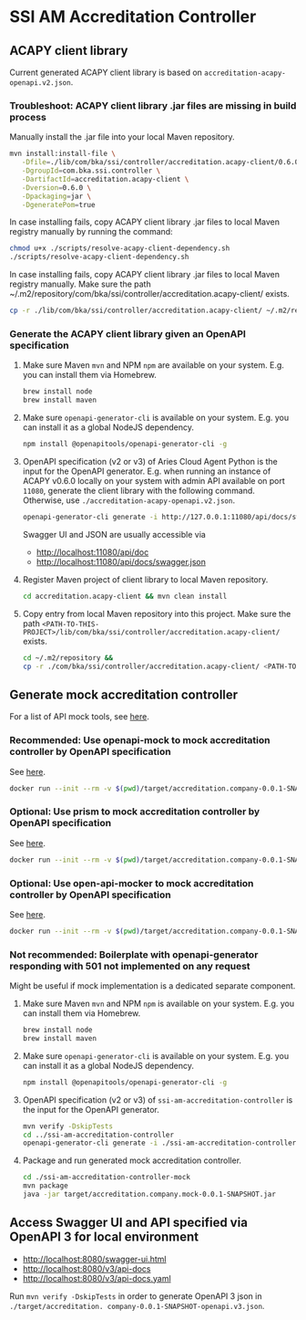 # SSI AM Accreditation Controller

## ACAPY client library

Current generated ACAPY client library is based on `accreditation-acapy-openapi.v2.json`.

### Troubleshoot: ACAPY client library .jar files are missing in build process

Manually install the .jar file into your local Maven repository.

   ```sh
   mvn install:install-file \
      -Dfile=./lib/com/bka/ssi/controller/accreditation.acapy-client/0.6.0/accreditation.acapy-client-0.6.0.jar \
      -DgroupId=com.bka.ssi.controller \
      -DartifactId=accreditation.acapy-client \
      -Dversion=0.6.0 \
      -Dpackaging=jar \
      -DgeneratePom=true
   ```

In case installing fails, copy ACAPY client library .jar files to local Maven registry manually by
running the command:

   ```sh
   chmod u+x ./scripts/resolve-acapy-client-dependency.sh
   ./scripts/resolve-acapy-client-dependency.sh
   ```

In case installing fails, copy ACAPY client library .jar files to local Maven registry manually.
Make sure the path ~/.m2/repository/com/bka/ssi/controller/accreditation.acapy-client/ exists.

   ```sh
   cp -r ./lib/com/bka/ssi/controller/accreditation.acapy-client/ ~/.m2/repository/com/bka/ssi/controller/accreditation.acapy-client/
   ```

### Generate the ACAPY client library given an OpenAPI specification

1. Make sure Maven `mvn` and NPM `npm` are available on your system. E.g. you can install them via
   Homebrew.
    ```sh
    brew install node
    brew install maven  
    ```

2. Make sure `openapi-generator-cli` is available on your system. E.g. you can install it as a
   global NodeJS dependency.
    ```sh
    npm install @openapitools/openapi-generator-cli -g
    ```

3. OpenAPI specification (v2 or v3) of Aries Cloud Agent Python is the input for the OpenAPI
   generator. E.g. when running an instance of ACAPY v0.6.0 locally on your system with admin API
   available on port `11080`, generate the client library with the following command. Otherwise,
   use `./accreditation-acapy-openapi.v2.json`.
    ```sh
    openapi-generator-cli generate -i http://127.0.0.1:11080/api/docs/swagger.json -o accreditation.acapy-client --api-package com.bka.ssi.controller.accreditation.acapy-client.api --model-package com.bka.ssi.controller.accreditation.acapy-client.model --invoker-package com.bka.ssi.controller.accreditation.acapy-client.invoker --group-id com.bka.ssi.controller --artifact-id accreditation.acapy-client --artifact-version 0.6.0 -g java --skip-validate-spec -p dateLibrary=java8 --library=jersey2
   ```

   Swagger UI and JSON are usually accessible via
    - [http://localhost:11080/api/doc](http://localhost:11080/api/doc)
    - [http://localhost:11080/api/docs/swagger.json](http://localhost:11080/api/docs/swagger.json)

4. Register Maven project of client library to local Maven repository.
    ```sh
    cd accreditation.acapy-client && mvn clean install
    ```

5. Copy entry from local Maven repository into this project. Make sure the
   path `<PATH-TO-THIS-PROJECT>/lib/com/bka/ssi/controller/accreditation.acapy-client/` exists.
    ```sh
    cd ~/.m2/repository &&
    cp -r ./com/bka/ssi/controller/accreditation.acapy-client/ <PATH-TO-THIS-PROJECT>/lib/com/bka/ssi/controller/accreditation.acapy-client/
    ```

## Generate mock accreditation controller

<!-- TODO - BKAACMGT-168 integrate mock controller in local docker-compose setup -->

For a list of API mock tools, see [here](https://openapi.tools/#mock).

### Recommended: Use openapi-mock to mock accreditation controller by OpenAPI specification

See [here](https://github.com/muonsoft/openapi-mock).

```sh
docker run --init --rm -v $(pwd)/target/accreditation.company-0.0.1-SNAPSHOT-openapi.v3.json:/tmp/accreditation.company-0.0.1-SNAPSHOT-openapi.v3.json -p 8080:8080 -e "OPENAPI_MOCK_SPECIFICATION_URL=/tmp/accreditation.company-0.0.1-SNAPSHOT-openapi.v3.json" muonsoft/openapi-mock:latest
```

### Optional: Use prism to mock accreditation controller by OpenAPI specification

See [here](https://github.com/stoplightio/prism).

```sh
docker run --init --rm -v $(pwd)/target/accreditation.company-0.0.1-SNAPSHOT-openapi.v3.json:/tmp/accreditation.company-0.0.1-SNAPSHOT-openapi.v3.json -p 4010:4010 stoplight/prism:latest mock -h 0.0.0.0 "/tmp/accreditation.company-0.0.1-SNAPSHOT-openapi.v3.json"
```

### Optional: Use open-api-mocker to mock accreditation controller by OpenAPI specification

See [here](https://www.npmjs.com/package/open-api-mocker).

```sh
docker run --init --rm -v $(pwd)/target/accreditation.company-0.0.1-SNAPSHOT-openapi.v3.json:/app/schema.json -p 5000:5000 jormaechea/open-api-mocker:latest
```

### Not recommended: Boilerplate with openapi-generator responding with 501 not implemented on any request

Might be useful if mock implementation is a dedicated separate component.

1. Make sure Maven `mvn` and NPM `npm` is available on your system. E.g. you can install them via
   Homebrew.
    ```sh
    brew install node
    brew install maven
    ```

2. Make sure `openapi-generator-cli` is available on your system. E.g. you can install it as a
   global NodeJS dependency.
    ```sh
    npm install @openapitools/openapi-generator-cli -g
    ```

3. OpenAPI specification (v2 or v3) of `ssi-am-accreditation-controller` is the input for the
   OpenAPI generator.
    ```sh
    mvn verify -DskipTests
    cd ../ssi-am-accreditation-controller
    openapi-generator-cli generate -i ./ssi-am-accreditation-controller/target/accreditation.company-0.0.1-SNAPSHOT-openapi.v3.json -o ssi-am-accreditation-controller-mock --api-package com.bka.ssi.controller.accreditation.company.mock.api --model-package com.bka.ssi.controller.accreditation.company.mock.model --group-id com.bka.ssi.controller --artifact-id accreditation.company.mock --artifact-version 0.0.1-SNAPSHOT -g java --skip-validate-spec -p dateLibrary=java8 --library=spring-boot
    ```

4. Package and run generated mock accreditation controller.
   ```sh
   cd ./ssi-am-accreditation-controller-mock
   mvn package
   java -jar target/accreditation.company.mock-0.0.1-SNAPSHOT.jar
   ```

## Access Swagger UI and API specified via OpenAPI 3 for local environment

- [http://localhost:8080/swagger-ui.html](http://localhost:8080/swagger-ui.html)
- [http://localhost:8080/v3/api-docs](http://localhost:8080/v3/api-docs)
- [http://localhost:8080/v3/api-docs.yaml](http://localhost:8080/v3/api-docs.yaml)

Run `mvn verify -DskipTests` in order to generate OpenAPI 3 json
in `./target/accreditation. company-0.0.1-SNAPSHOT-openapi.v3.json`.
